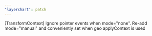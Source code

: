 ```yaml
---
'layerchart': patch
---
```


[TransformContext] Ignore pointer events when mode="none". Re-add mode="manual" and conveniently set when geo applyContext is used
